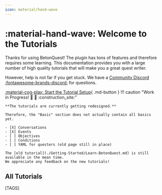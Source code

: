 ```yaml
---
icon: material/hand-wave
---
```

# :material-hand-wave: Welcome to the Tutorials
Thanks for using BetonQuest! The plugin has tons of features and therefore requires some learning.
This documentation provides you with a large number of high quality tutorials that will make you a great quest writer.

However, help is not far if you get stuck. We have a
<a href="https://discordapp.com/invite/rK6mfHq" target="_blank">Community Discord :fontawesome-brands-discord:</a> for questions.

[:material-cog-play: Start the Tutorial Setup](Getting-Started/Setup-Guide/Setting-up-a-test-server.md){ .md-button } 
!!! caution "Work in Progress! :construction: :construction_worker:  :construction_site:"

    **The tutorials are currently getting redesigned.**
    
    Therefore, the "Basic" section does not actually contain all basics yet. 
    
    - [X] Conversations
    - [X] Events
    - [ ] Objectives
    - [ ] Conditions
    - [ ] YAML for questers (old page still in place)

    The [old tutorial](./Getting-Started/Learn-BetonQuest.md) is still available in the mean time.
    We appreciate any feedback on the new tutorials!

## All Tutorials

[TAGS]
